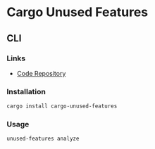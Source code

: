 # Cargo Unused Features

## CLI

### Links

- [Code Repository](https://github.com/TimonPost/cargo-unused-features)

### Installation

```sh
cargo install cargo-unused-features
```

### Usage

```sh
unused-features analyze
```
